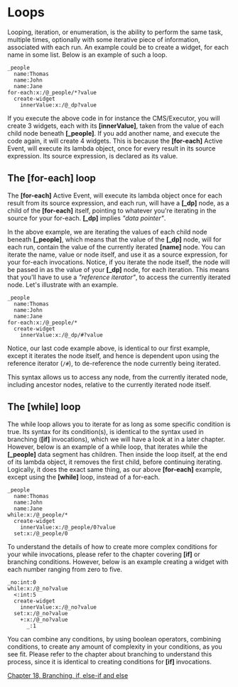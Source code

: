 # Loops

Looping, iteration, or enumeration, is the ability to perform the same task, multiple times, optionally with some iterative piece of information, associated with each run. An example could be to create a widget, for each name in some list. Below is an example of such a loop.

```
_people
  name:Thomas
  name:John
  name:Jane
for-each:x:/@_people/*?value
  create-widget
    innerValue:x:/@_dp?value
```

If you execute the above code in for instance the CMS/Executor, you will create 3 widgets, each with its **[innerValue]**, taken from the value of each child node beneath **[_people]**. If you add another name, and execute the code again, it will create 4 widgets. This is because the **[for-each]** Active Event, will execute its lambda object, once for every result in its source expression. Its source expression, is declared as its value.

## The [for-each] loop

The **[for-each]** Active Event, will execute its lambda object once for each result from its source expression, and each run, will have a **[_dp]** node, as a child of the **[for-each]** itself, pointing to whatever you're iterating in the source for your for-each. **[_dp]** implies *"data pointer"*.

In the above example, we are iterating the values of each child node beneath **[_people]**, which means that the value of the **[_dp]** node, will for each run, contain the value of the currently iterated **[name]** node. You can iterate the name, value or node itself, and use it as a source expression, for your for-each invocations. Notice, if you iterate the node itself, the node will be passed in as the value of your **[_dp]** node, for each iteration. This means that you'll have to use a *"reference iterator"*, to access the currently iterated node. Let's illustrate with an example.

```
_people
  name:Thomas
  name:John
  name:Jane
for-each:x:/@_people/*
  create-widget
    innerValue:x:/@_dp/#?value
```

Notice, our last code example above, is identical to our first example, except it iterates the node itself, and hence is dependent upon using the reference iterator (`/#`), to de-reference the node currently being iterated.

This syntax allows us to access any node, from the currently iterated node, including ancestor nodes, relative to the currently iterated node itself.

## The [while] loop

The while loop allows you to iterate for as long as some specific condition is true. Its syntax for its condition(s), is identical to the syntax used in branching (**[if]** invocations), which we will have a look at in a later chapter. However, below is an example of a while loop, that iterates while the **[_people]** data segment has children. Then inside the loop itself, at the end of its lambda object, it removes the first child, before continuing iterating. Logically, it does the exact same thing, as our above **[for-each]** example, except using the **[while]** loop, instead of a for-each.

```
_people
  name:Thomas
  name:John
  name:Jane
while:x:/@_people/*
  create-widget
    innerValue:x:/@_people/0?value
  set:x:/@_people/0
```

To understand the details of how to create more complex conditions for your while invocations, please refer to the chapter covering **[if]** or branching conditions. However, below is an example creating a widget with each number ranging from zero to five.

```
_no:int:0
while:x:/@_no?value
  <:int:5
  create-widget
    innerValue:x:/@_no?value
  set:x:/@_no?value
    +:x:/@_no?value
      _:1
```

You can combine any conditions, by using boolean operators, combining conditions, to create any amount of complexity in your conditions, as you see fit. Please refer to the chapter about branching to understand this process, since it is identical to creating conditions for **[if]** invocations.

[Chapter 18, Branching, if, else-if and else](chapter-18.md)
